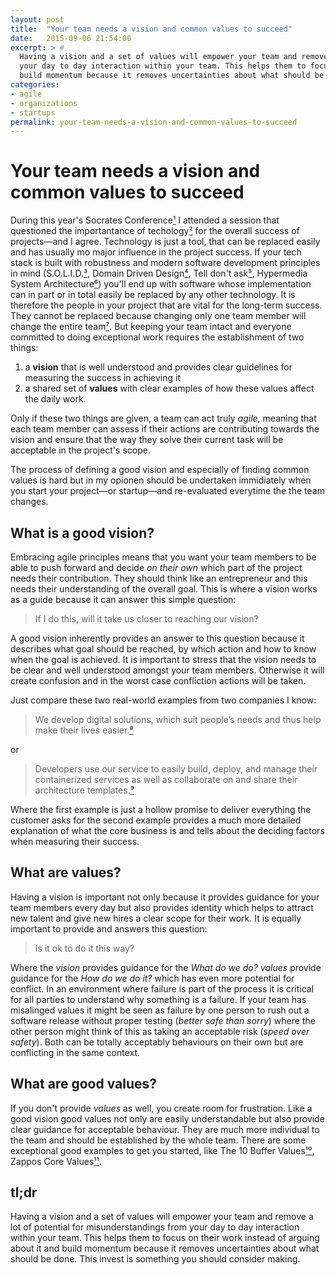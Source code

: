 ```yaml
---
layout: post
title:  "Your team needs a vision and common values to succeed"
date:   2015-09-06 21:54:00
excerpt: > #
  Having a vision and a set of values will empower your team and remove a lot of potential for misunderstandings from 
  your day to day interaction within your team. This helps them to focus on their work instead of arguing about it and 
  build momentum because it removes uncertainties about what should be done.
categories:
- agile
- organizations
- startups
permalink: your-team-needs-a-vision-and-common-values-to-succeed
---
```


# Your team needs a vision and common values to succeed

During this year's Socrates Conference[¹](/the-magic-of-socrates-conference/) I attended a session that questioned the importantance of techology[²](https://twitter.com/coderbyheart/status/637279996717998081) for the overall success of projects&mdash;and I agree. Technology is just a tool, that can be replaced easily and has usually mo major influence in the project success. If your tech stack is built with robustness and modern software development principles in mind (S.O.L.I.D.[³](https://en.wikipedia.org/wiki/SOLID_(object-oriented_design)), Domain Driven Design[⁴](https://domainlanguage.com/ddd/), Tell don't ask[⁵](https://pragprog.com/articles/tell-dont-ask), Hypermedia System Architecture[⁶](http://amzn.to/1WUCfH7)) you'll end up with software whose implementation can in part or in total easily be replaced by any other technology. It is therefore the people in your project that are vital for the long-term success. They cannot be replaced because changing only one team member will change the entire team[⁷](https://hbr.org/2013/12/the-hidden-benefits-of-keeping-teams-intact). But keeping your team intact and everyone committed to doing exceptional work requires the establishment of two things:
1. a **vision** that is well understood and provides clear guidelines for measuring the success in achieving it
2. a shared set of **values** with clear examples of how these values affect the daily work.

Only if these two things are given, a team can act truly *agile*, meaning that each team member can assess if their actions are contributing towards the vision and ensure that the way they solve their current task will be acceptable in the project's scope.

The process of defining a good vision and especially of finding common values is hard but in my opionen should be undertaken immidiately when you start your project&mdash;or startup&mdash;and re-evaluated everytime the the team changes.

## What is a good vision?

Embracing agile principles means that you want your team members to be able to push forward and decide *on their own* which part of the project needs their contribution. They should think like an entrepreneur and this needs their understanding of the overall goal. This is where a vision works as a guide because it can answer this simple question:

> If I do this, will it take us closer to reaching our vision?

A good vision inherently provides an answer to this question because it describes what goal should be reached, by which action and how to know when the goal is achieved. It is important to stress that the vision needs to be clear and well understood amongst your team members. Otherwise it will create confusion and in the worst case confliction actions will be taken.

Just compare these two real-world examples from two companies I know:

> We develop digital solutions, which suit people’s needs and thus help make their lives easier.[⁸](https://www.triplesensereply.de/en/)

or

> Developers use our service to easily build, deploy, and manage their containerized services as well as collaborate on and share their architecture templates.[⁹](https://giantswarm.io/about/) 

Where the first example is just a hollow promise to deliver everything the customer asks for the second example provides a much more detailed explanation of what the core business is and tells about the deciding factors when measuring their success. 

## What are values?

Having a vision is important not only because it provides guidance for your team members every day but also provides identity which helps to attract new talent and give new hires a clear scope for their work. It is equally important to provide and answers this question:

> Is it ok to do it this way?

Where the *vision* provides guidance for the *What do we do?* *values* provide guidance for the  *How do we do it?* which has even more potential for conflict. In an environment where failure is part of the process it is critical for all parties to understand why something is a failure. If your team has misalinged values it might be seen as failure by one person to rush out a software release without proper testing (*better safe than sorry*) where the other person might think of this as taking an acceptable risk (*speed over safety*). Both can be totally acceptably behaviours on their own but are conflicting in the same context. 

## What are good values?

If you don't provide *values* as well, you create room for frustration. Like a good vision good values not only are easily understandable but also provide clear guidance for acceptable behaviour. They are much more individual to the team and should be established by the whole team. There are some exceptional good examples to get you started, like The 10 Buffer Values[¹⁰](https://buffer.com/about), Zappos Core Values[¹¹](https://jobs.zappos.com/life-at-zappos).

## tl;dr

Having a vision and a set of values will empower your team and remove a lot of potential for misunderstandings from your day to day interaction within your team. This helps them to focus on their work instead of arguing about it and build momentum because it removes uncertainties about what should be done. This invest is something you should consider making.
